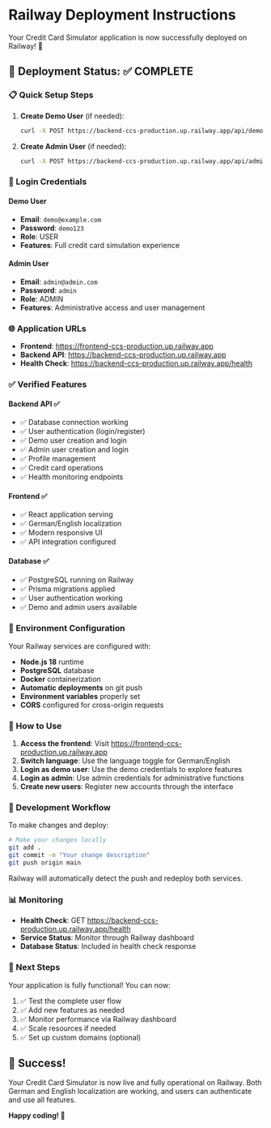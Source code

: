 # Railway Deployment Instructions

Your Credit Card Simulator application is now successfully deployed on Railway! 🚀

## 🌟 Deployment Status: ✅ COMPLETE

### 📋 Quick Setup Steps

1. **Create Demo User** (if needed):

   ```bash
   curl -X POST https://backend-ccs-production.up.railway.app/api/demo/create
   ```

2. **Create Admin User** (if needed):
   ```bash
   curl -X POST https://backend-ccs-production.up.railway.app/api/admin/create-admin
   ```

### 🔑 Login Credentials

#### Demo User

- **Email**: `demo@example.com`
- **Password**: `demo123`
- **Role**: USER
- **Features**: Full credit card simulation experience

#### Admin User

- **Email**: `admin@admin.com`
- **Password**: `admin`
- **Role**: ADMIN
- **Features**: Administrative access and user management

### 🌐 Application URLs

- **Frontend**: https://frontend-ccs-production.up.railway.app
- **Backend API**: https://backend-ccs-production.up.railway.app
- **Health Check**: https://backend-ccs-production.up.railway.app/health

### ✅ Verified Features

#### Backend API ✅

- ✅ Database connection working
- ✅ User authentication (login/register)
- ✅ Demo user creation and login
- ✅ Admin user creation and login
- ✅ Profile management
- ✅ Credit card operations
- ✅ Health monitoring endpoints

#### Frontend ✅

- ✅ React application serving
- ✅ German/English localization
- ✅ Modern responsive UI
- ✅ API integration configured

#### Database ✅

- ✅ PostgreSQL running on Railway
- ✅ Prisma migrations applied
- ✅ User authentication working
- ✅ Demo and admin users available

### 🔧 Environment Configuration

Your Railway services are configured with:

- **Node.js 18** runtime
- **PostgreSQL** database
- **Docker** containerization
- **Automatic deployments** on git push
- **Environment variables** properly set
- **CORS** configured for cross-origin requests

### 📱 How to Use

1. **Access the frontend**: Visit https://frontend-ccs-production.up.railway.app
2. **Switch language**: Use the language toggle for German/English
3. **Login as demo user**: Use the demo credentials to explore features
4. **Login as admin**: Use admin credentials for administrative functions
5. **Create new users**: Register new accounts through the interface

### 🔄 Development Workflow

To make changes and deploy:

```bash
# Make your changes locally
git add .
git commit -m "Your change description"
git push origin main
```

Railway will automatically detect the push and redeploy both services.

### 📊 Monitoring

- **Health Check**: GET https://backend-ccs-production.up.railway.app/health
- **Service Status**: Monitor through Railway dashboard
- **Database Status**: Included in health check response

### 🎯 Next Steps

Your application is fully functional! You can now:

1. ✅ Test the complete user flow
2. ✅ Add new features as needed
3. ✅ Monitor performance via Railway dashboard
4. ✅ Scale resources if needed
5. ✅ Set up custom domains (optional)

## 🎉 Success!

Your Credit Card Simulator is now live and fully operational on Railway. Both German and English localization are working, and users can authenticate and use all features.

**Happy coding! 🚀**
